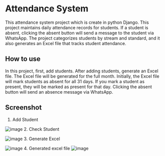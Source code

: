 # Attendance System  

This attendance system project which is create in python Django. This project maintains daily attendance records for students. If a student is absent, clicking the absent button will send a message to the student via WhatsApp. The project categorizes students by stream and standard, and it also generates an Excel file that tracks student attendance.

## How to use

In this project, first, add students. After adding students, generate an Excel file. The Excel file will be generated for the full month. Initially, the Excel file will mark students as absent for all 31 days. If you mark a student as present, they will be marked as present for that day. Clicking the absent button will send an absence message via WhatsApp.

## Screenshot

1. Add Student

![image](https://github.com/Itstudentjnd/Attendance-System/assets/87485552/09d9bcb1-324f-4695-a1ec-4e70a43c1712)
2. Check Student

![image](https://github.com/Itstudentjnd/Attendance-System/assets/87485552/7204cbc3-7c60-4e75-8b32-8660bd505db5)
3. Generate Excel

![image](https://github.com/Itstudentjnd/Attendance-System/assets/87485552/1e463d99-1290-4239-b274-e8dcb00425e2)
4. Generated excel file
![image](https://github.com/Itstudentjnd/Attendance-System/assets/87485552/05c500f3-91c1-42a2-ac86-582d9dff8a3a)
